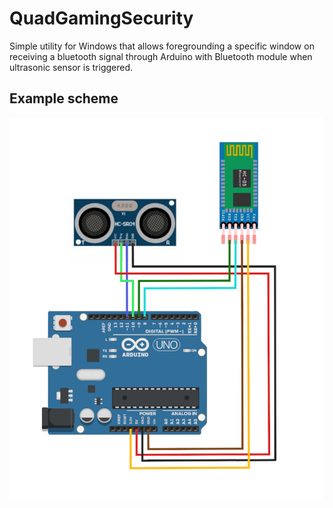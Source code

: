 # QuadGamingSecurity
Simple utility for Windows that allows foregrounding a specific window on receiving a bluetooth signal through Arduino with Bluetooth module when ultrasonic sensor is triggered.
## Example scheme
![Example scheme](https://github.com/quad58/QuadGamingSecurity/blob/main/Images/QGS_scheme.png?raw=true)
